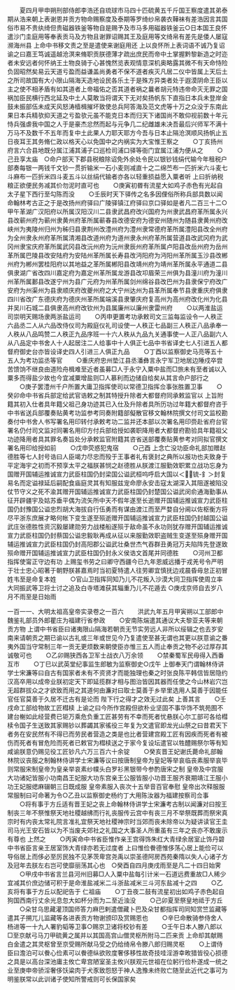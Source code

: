 <!-- { "loadSidebar": true } -->
　　夏四月甲申朔刑部侍郎李浩还自琉球市马四十匹硫黄五千斤国王察度遣其弟泰期从浩来朝上表谢恩并贡方物命赐察度及泰期等罗绮纱帛袭衣鞾袜有差浩因言其国俗市易不贵纨绮但贵磁器铁釜等物自是赐予及市马多用磁器铁釜云○日本国王良怀遣沙门圭庭用等奉表贡马及方物且谢罪诏赐其王及庭用等文绮帛有差先是倭人屡寇濒海州县  上命中书移文责之至是遣使来谢庭用还  上以良怀所上表词语不诚乃复诏谕之曰嘉王笃诚遥越沧溟来脩职贡朕德薄才疏出庶民而帝中土掌握黔黎新造之时迩者未安远者何怀纳王土物良骑于心甚愧然览表观情意深机奥略露其微不有天命恃险负固昭然矣易云天道亏盈而益谦盖尚勇者不保不道者疾灭凡居二仪中皆属上天后土之所司故国有大小限山隔海天造地设民各乐土于是殊方异类者处于遐漠阴命王臣以主之使不相矛盾有如其道者上帝福佑之否其道者祸之曩者胡元特违帝命灭无罪之国祸加臣民横行西北延及中土人莫敢当将谓天下无对矣扬帆东下直指日本兵未登岸金鼓未振部伍未成天风怒涛樯楫摧坏致使总兵阿答海及范文虎等十万之众没于东南此果日本兵精欤抑天道之亏盈欤元虽不能克日本而归天下诸国尚不敢仰视前数十年元恃兵强虐我中国之人于是豪杰忿然而起与元争几二纪雌雄未决吾最后兴师军不满十万马不及数千不五年而复中土此果人力耶天耶方今吾与日本止隔沧溟顺风扬帆止五日夜耳王其务脩仁政以格天心以免国中之内祸实为大宝惟王察之
　　○丁亥扬州府言六合县地既分属江浦其浦子口巡检司浦口驿等衙门宜属江浦为便从之
　　○己丑享太庙　○命户部天下郡县税粮除诏免外余处令民以银钞钱绢代输今年租税户部奏每银一两钱千文钞一贯折输米一石小麦则减直十之二绵苎布一匹折米六斗麦七斗麻布一匹折米四斗麦五斗以丝绢代输者亦各以轻重损益愿入粟者听  上曰折纳税粮正欲便民务减其价勿泥时直可也
　　○庚寅初昬有流星大如鸡子赤色有光起自太子星下西行至勾陈而没
　　○壬辰时天下驿传之名多因俚俗所称兵部具数以闻命翰林考古正之于是改扬州府驿曰广陵驿镇江府驿曰京口驿如是者凡二百三十二○甲午革湖广汉阳府以所属汉阳汉川二县隶武昌府改兴国府为州隶武昌府革所属永兴县改蕲州府为蕲州隶黄州府革所属蕲春县改德安府为德安州随州为随县隶黄州府改峡州为夷陵州归州为秭归县隶荆州改澧州府为澧州隶常德府革所属澧阳县改全州府为全州隶永州府革所属清湘县改道州府为道州隶永州府革所属营道县改武冈府为武冈州隶宝庆府革所属武冈县改沅州府为沅州隶辰州府革所属卢阳县改岳州府为岳州革所属巴陵县改安陆府为安陆州革所属长寿县改沔阳府为沔阳州革所属玉沙县改郴州府为郴州罢桂阳府以其地益之革所属郴阳县改靖州府为靖州革所属永平通道二县俱隶湖广省改四川嘉定府为嘉定州革所属龙游县改卭眉荣三州俱为县潼川府为潼川州革所属郪县改遂宁州为县广元府为州革所属剑州绵谷县改巴州为县隶保宁府改广安府为州渠州为县隶顺庆府改夔州府之大宁州达州为县革所属奉节县隶重庆府俱隶四川省改广东德庆府为德庆州革所属端溪县隶肇庆府复高州为高州府改化州为化县并吴川石城二县俱隶高州府改钦州为县属廉州以廉州隶雷州府
　　○以两淮盐运司崇明天赐场隶两浙盐运司
　　○丙申更置考功承敕司文三监每监设令一人秩正六品丞二人从六品改侍仪司为殿庭仪礼司设使一人秩正七品副三人秩正八品承奉一人秩从八品鸣赞二人秩正九品序班一十六人秩从九品九关通事使一人正八品副六人从八品定中书舍人十人起居注二人给事中十人俱正七品中书省译史七人引进五人都督府御史台亦皆设译史四人引进三人俱正九品
　　○丁酉以监察御史马亮等五十五人为考功监丞等官
　　○重庆府忠州垫江县丞潘彝言永宁军卫地居边陲戍卒尝苦馈饷不继良由道险舟楫难至近者虽募□人于永宁入粟中盐而□旅未有至者诚以入粟多而得盐少故也今宜减粟增盐则□人慕利而边储自给矣从其言命户部行之
　　○庚子罢澧州千户所置大庸卫指挥使司以常德卫指挥佥事张胜置卫事
　　○癸卯命中书省兵部定给武官诰敕之制其特授升除者大都督府同承敕监官以  上旨附籍其初入仕者具年籍父祖己身功迹其已入仕及升除者具所历功过年籍大都督府咨于中书省送兵部覆奏贴黄考功监参考同奏附籍部儗散官移文翰林院撰文付司文监校勘奏付中书舍人书写署名用印转付承敕考功二监并还本部以次署名用印赍赴省府台官署名仍付司文监对同署名用印方付兵部给授如袭职降用者大都督府勘验具年籍祖父功迹降用者具其罪名奏旨处分承敕监官附籍其咨省送部覆奏贴黄参考对同拟官撰文署名用印给授如前
　　○戊申荧惑犯鬼宿
　　○己酉  上念亡没功臣命礼部加赠赵德胜等七人封号诰曰人臣竭力尽忠而殁于王事者礼有褒封之典所以报功也夫致身于平定海宇之初而不预享太平之福朕甚悯之赵德胜从朕渡江服勤效职累立战功忘身为国赠开国辅运推诚宣力武臣柱国仍封梁国公谥武桓呜呼启大国以＜锍-釒＞封复易名而定谥禄延后嗣配食庙庭灵其有知服兹宠命廖永安击寇太湖深入其阻遂被陷没仗节守义之死不渝其赠开国辅运推诚宣力武臣柱国仍封楚国公谥武闵俞通海勤事从征开辟疆宇及姑苏垂平偶为流矢所中天不假年遂至长逝赠开国辅运推诚宣力武臣柱国仍封豫国公谥忠烈胡大海拔自行伍勇而有谋由渡江而至严婺自分阃以佐枢衡方将尽平浙东庶展才略何帐下变生遂至殒逝赠开国辅运推诚宣力武臣柱国仍封越国公谥武庄张德胜性资沉毅屡建勋劳力战楼船遂殒于敌命虽不永功则犹存赠开国辅运推诚宣力武臣柱国仍封蔡国公谥忠毅耿再成从征以来服勤效职盗贼生变遂至殒身赠开国辅运推诚宣力武臣柱国仍封高阳郡公谥武壮桑世杰气吞群丑勇冠万夫陷阵先登遂致殒命赠开国辅运推诚宣力武臣柱国仍封永义侯诰文首尾并同德胜
　　○河州卫都指挥使甯正守边有功  上赐玺书劳之曰卿守西疆今已九年恩威远播于戎羌号令严明于壮士忠心昭著于朝野朕甚嘉焉时当初夏特遣人往劳卿宜慎抚边戎晨昏毋怠正初冒姓韦至是命复本姓
　　○官山卫指挥同知乃儿不花叛入沙漠大同卫指挥使周立率大同振武等卫将士讨之追及白寺塔滩获其辎重乃儿不花遁去
○庚戌京师自去岁八月不雨至是日始雨 


一百一一、大明太祖高皇帝实录卷之一百六
　　洪武九年五月甲寅朔以工部郎中魏鉴礼部员外郎瞿庄为福建行省参政
　　○安南陈煓遣其通议大夫黎亚夫等来朝贡方物  上谓中书省臣曰诸夷限山隔海若朝贡无节实劳远人非所以绥辑之也去岁安南来请朝贡之期已谕以古礼或三年或世见今乃复遣使至甚无谓也其更以朕意谕之番夷外国当守常制三年一贡无更烦数来朝使臣亦惟三五人而止奉贡之物不必过厚存其诚敬可也
　　○乙卯赐狭西各卫军士战衣八万余领
　　○禁秦蜀军民毋得入西番互市
　　○丁巳以武英堂纪事监生郎敏为监察御史○戊午  上御奉天门谓翰林侍讲学士宋濂等曰自古有国家者未有不资贤才而能独理也秦之时张良陈平韩信皆居隐约汉高卒用以成帝业朕初定天下即延揽群才相与图治皆因其器而任使之今山林岩穴岂无超群拔众之才欲致而用之其道何由濂对曰取士莫善于乡举里选用人莫善于因能任官任官莫善于久居不迁古有是论而  陛下行之得才之效无过此矣  上善其言
　　○壬戌命工部给物故工匠槥椟  上谕之曰今所作宫殿但欲朴业坚固不事华饰不筑苑囿不建台榭如此经营费已钜万乘危负重工匠甚劳有不幸而死者忧悬朕心尔工部可各给槥椟令国子生送致其家赐钞以葬蠲其家徭役三年复为文遣官即龙光山祭之曰昔君天下者务在安民然有不得已而劳民者营造之类是也比者营建宫殿工匠有因疾而死者有被伤而死者有冒危险而死者已敕官为槥椟送之于家今复设坛遣官以牲醴赐祭尔等有知咸谕朕意仍赐见役工匠钞凡六万三百六十余锭
　　○癸亥晋王妃谢氏薨命礼部翰林院议丧服之制翰林侍讲学士宋濂等议曰按唐制皇帝为皇妃等举哀临丧素服举哀毕则常服宋制皇帝为皇亲举哀素纱幞头白罗衫黑银带今参酌唐宋之制  皇帝及中宫服大功诸妃皆服小功南昌王妃服大功东宫亲王公服皆服小功晋王服齐衰期靖江王服小功王妃服缌麻辍朝三日既成服  皇帝素服入丧次十五举音百官奉慰  皇帝出次释服服常服制曰可命著为令○乙丑以监察御史杨约丁大用陈汝器为福建按察司佥事
　　○将有事于方丘适有晋王妃之丧上命翰林侍讲学士宋濂考古制以闻濂对曰按王制丧三年不祭惟祭天地社稷越绋而行礼丧服传云宫中有丧三月不举祭既葬而祭宋真宗时有内丧太常礼院言准礼宜祭天地社稷神宗时当郊而丧未除帝以为疑讲读官王圭司马光王安石皆以为不当废夫郊社之礼国之大事圣人所重虽有三年之丧亦不敢废示有尊也  上然之
　　○丙寅命中书省臣惟作亲王宫得饰朱红大青绿余居室止饰丹碧中书省臣言亲王居室饰大青绿亦若无过度者  上曰惟俭餋德惟侈荡心居上能俭可以导俗居上而侈必至厉民独不见茅茨卑宫尧禹以崇圣德阿房西苑秦隋以失人心诸子方及冠年去朕左右岂可使靡丽荡其心也　○癸酉自四月庚戌雨至是凡二十四日始霁
　　○甲戌中书省言兰县河州旧募□人入粟中盐每引计米一石道远费重故□人稀少宜减其价庶边储可积于是命淮盐减米二斗浙盐减米三斗河东盐减十之四
　　○乙亥将有事于方丘以配祀告于  仁祖庙
　　○丁丑夜二鼓有流星初出如鸡子赤色起自狗国西南行丈余光息忽大如杯分而为二至近浊没
　　○己卯夏至祭皇地祗于方丘
　　○朵甘乌思藏灌顶国师答力麻巴剌遣僧藏卜巴及朵甘都指挥司同知赏竺监藏等遣其子搠兀儿监藏等各进表贡方物谢颁印及赏赐恩也
　　○辛巳命散骑参侍舍人杨进等一十九人署豹韬等卫事○赐京卫诸将校钞有差
　　○壬午日本人滕八郎以□至京献弓马刀甲硫黄之属并以其国高宫山僧灵枢所附马二匹来贡  上命却其献赐白金遣之其灵枢曾至京受赐所献马受之仍给绮帛令滕八郎归赐灵枢
　　○上谓侍臣曰澹泊可以餋心俭素可以餋德纵欲败度奢侈移性故奇技哇淫游幸畋猎皆役心损德之具是以高台深池庸主攸亡卑宫陋室圣主攸兴朕观元世祖在位躬行俭朴遂成一统之业至庚申帝骄淫奢侈饫粱肉于犬豕致怨怒于神人逸豫未终败亡随至此近代之事可为明鉴朕常以此训诸子使知所警戒则可长保国家矣
